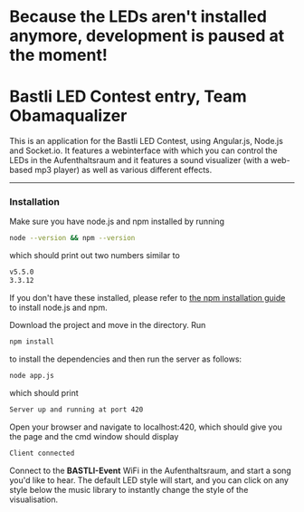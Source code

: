 # Because the LEDs aren't installed anymore, development is paused at the moment!

# Bastli LED Contest entry, Team Obamaqualizer

This is an application for the Bastli LED Contest, using Angular.js, Node.js and Socket.io. It features a webinterface with which you can control the LEDs
in the Aufenthaltsraum and it features a sound visualizer (with a web-based mp3 player) as well as various different effects.
___
### Installation

Make sure you have node.js and npm installed by running
```sh
node --version && npm --version
```
which should print out two numbers similar to
```sh
v5.5.0
3.3.12
```

If you don't have these installed, please refer to [the npm installation guide](https://docs.npmjs.com/getting-started/what-is-npm) to install node.js and npm.

Download the project and move in the directory. Run

```sh
npm install
```
to install the dependencies and then run the server as follows:
```sh
node app.js
```
which should print
```sh
Server up and running at port 420
```

Open your browser and navigate to localhost:420, which should give you the page and the cmd window should display
```sh
Client connected
```

Connect to the **BASTLI-Event** WiFi in the Aufenthaltsraum, and start a song you'd like to hear. The default LED style will start, and you can click on any style below the music library to instantly change the style of the visualisation. 
